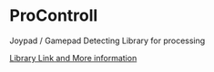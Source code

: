 # ProControll
Joypad / Gamepad Detecting Library for processing


[Library Link and More information](http://creativecomputing.cc/p5libs/procontroll/)
